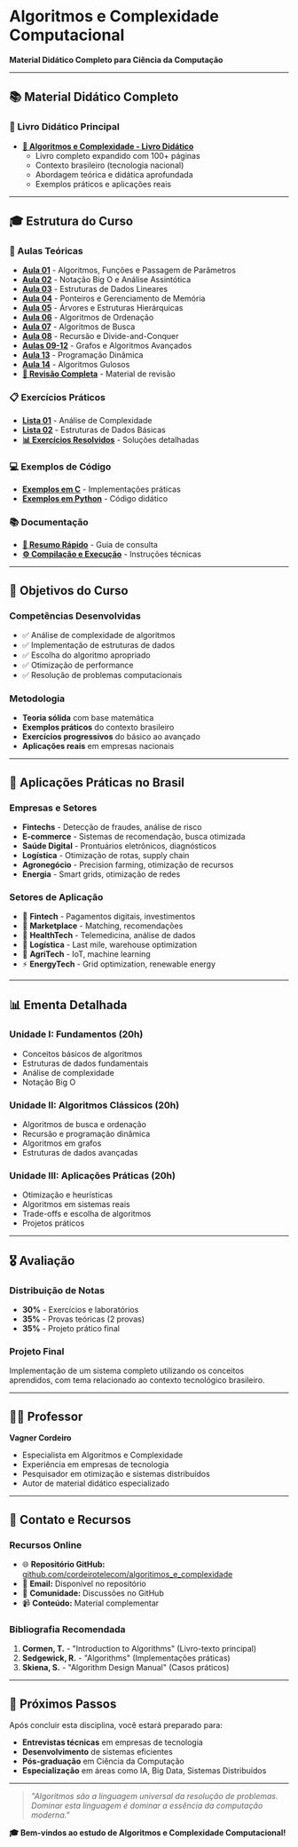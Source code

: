 # Algoritmos e Complexidade Computacional
**Material Didático Completo para Ciência da Computação**

---

## 📚 Material Didático Completo

### **📖 Livro Didático Principal**
- **[📕 Algoritmos e Complexidade - Livro Didático](livro_algoritmos_complexidade_didatico.md)**
  - Livro completo expandido com 100+ páginas
  - Contexto brasileiro (tecnologia nacional)
  - Abordagem teórica e didática aprofundada
  - Exemplos práticos e aplicações reais

---

## 🎓 Estrutura do Curso

### **📝 Aulas Teóricas**
- **[Aula 01](aulas/aula01.md)** - Algoritmos, Funções e Passagem de Parâmetros
- **[Aula 02](aulas/aula02.md)** - Notação Big O e Análise Assintótica
- **[Aula 03](aulas/aula03.md)** - Estruturas de Dados Lineares
- **[Aula 04](aulas/aula04.md)** - Ponteiros e Gerenciamento de Memória
- **[Aula 05](aulas/aula05.md)** - Árvores e Estruturas Hierárquicas
- **[Aula 06](aulas/aula06.md)** - Algoritmos de Ordenação
- **[Aula 07](aulas/aula07.md)** - Algoritmos de Busca
- **[Aula 08](aulas/aula08.md)** - Recursão e Divide-and-Conquer
- **[Aulas 09-12](aulas/aula09_12.md)** - Grafos e Algoritmos Avançados
- **[Aula 13](aulas/aula13.md)** - Programação Dinâmica
- **[Aula 14](aulas/aula14.md)** - Algoritmos Gulosos
- **[📄 Revisão Completa](aulas/revisao_analise_algoritmos.md)** - Material de revisão

### **📋 Exercícios Práticos**
- **[Lista 01](exercicios/lista01.md)** - Análise de Complexidade
- **[Lista 02](exercicios/lista02.md)** - Estruturas de Dados Básicas
- **[📊 Exercícios Resolvidos](exercicios/exercicios_resolvidos_completos.md)** - Soluções detalhadas

### **💻 Exemplos de Código**
- **[Exemplos em C](exemplos/c/)** - Implementações práticas
- **[Exemplos em Python](exemplos/python/)** - Código didático

### **📚 Documentação**
- **[📖 Resumo Rápido](docs/resumo_rapido.md)** - Guia de consulta
- **[⚙️ Compilação e Execução](docs/compilacao_execucao.md)** - Instruções técnicas

---

## 🎯 Objetivos do Curso

### **Competências Desenvolvidas**
- ✅ Análise de complexidade de algoritmos
- ✅ Implementação de estruturas de dados
- ✅ Escolha do algoritmo apropriado
- ✅ Otimização de performance
- ✅ Resolução de problemas computacionais

### **Metodologia**
- **Teoria sólida** com base matemática
- **Exemplos práticos** do contexto brasileiro
- **Exercícios progressivos** do básico ao avançado
- **Aplicações reais** em empresas nacionais

---

## 🏢 Aplicações Práticas no Brasil

### **Empresas e Setores**
- **Fintechs** - Detecção de fraudes, análise de risco
- **E-commerce** - Sistemas de recomendação, busca otimizada  
- **Saúde Digital** - Prontuários eletrônicos, diagnósticos
- **Logística** - Otimização de rotas, supply chain
- **Agronegócio** - Precision farming, otimização de recursos
- **Energia** - Smart grids, otimização de redes

### **Setores de Aplicação**
- 🏦 **Fintech** - Pagamentos digitais, investimentos
- 🛒 **Marketplace** - Matching, recomendações
- 🏥 **HealthTech** - Telemedicina, análise de dados
- 🚛 **Logística** - Last mile, warehouse optimization
- 🌱 **AgriTech** - IoT, machine learning
- ⚡ **EnergyTech** - Grid optimization, renewable energy

---

## 📊 Ementa Detalhada

### **Unidade I: Fundamentos (20h)**
- Conceitos básicos de algoritmos
- Estruturas de dados fundamentais
- Análise de complexidade
- Notação Big O

### **Unidade II: Algoritmos Clássicos (20h)**
- Algoritmos de busca e ordenação
- Recursão e programação dinâmica
- Algoritmos em grafos
- Estruturas de dados avançadas

### **Unidade III: Aplicações Práticas (20h)**
- Otimização e heurísticas
- Algoritmos em sistemas reais
- Trade-offs e escolha de algoritmos
- Projetos práticos

---

## 🎖️ Avaliação

### **Distribuição de Notas**
- **30%** - Exercícios e laboratórios
- **35%** - Provas teóricas (2 provas)
- **35%** - Projeto prático final

### **Projeto Final**
Implementação de um sistema completo utilizando os conceitos aprendidos, com tema relacionado ao contexto tecnológico brasileiro.

---

## 👨‍🏫 Professor

**Vagner Cordeiro**  
- Especialista em Algoritmos e Complexidade
- Experiência em empresas de tecnologia
- Pesquisador em otimização e sistemas distribuídos
- Autor de material didático especializado

---

## 📱 Contato e Recursos

### **Recursos Online**
- 🌐 **Repositório GitHub:** [github.com/cordeirotelecom/algoritimos_e_complexidade](https://github.com/cordeirotelecom/algoritimos_e_complexidade)
- 📧 **Email:** Disponível no repositório
- 💬 **Comunidade:** Discussões no GitHub
- 📹 **Conteúdo:** Material complementar

### **Bibliografia Recomendada**
1. **Cormen, T.** - "Introduction to Algorithms" (Livro-texto principal)
2. **Sedgewick, R.** - "Algorithms" (Implementações práticas)
3. **Skiena, S.** - "Algorithm Design Manual" (Casos práticos)

---

## 🚀 Próximos Passos

Após concluir esta disciplina, você estará preparado para:

- **Entrevistas técnicas** em empresas de tecnologia
- **Desenvolvimento** de sistemas eficientes
- **Pós-graduação** em Ciência da Computação
- **Especialização** em áreas como IA, Big Data, Sistemas Distribuídos

---

> *"Algoritmos são a linguagem universal da resolução de problemas. Dominar esta linguagem é dominar a essência da computação moderna."*

**🎓 Bem-vindos ao estudo de Algoritmos e Complexidade Computacional!**
